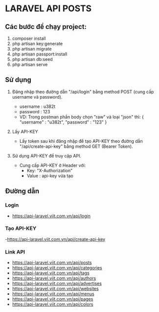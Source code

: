 # LARAVEL API POSTS

## Các bước để chạy project:
1. composer install
2. php artisan key:generate
3. php artisan migrate
4. php artisan passport:install
5. php artisan db:seed
6. php artisan serve

## Sử dụng
1. Đăng nhập theo đường dẫn "/api/login" bằng method POST (cung cấp username và password).
    - username : u382t
    - password : 123
    - VD: Trong postman phần body chọn "raw" và loại "json" thì:
    {
        "username" : "u382t",
        "password" : "123"
    }

2. Lấy API-KEY
    - Lấy token sau khi đăng nhập để tạo API-KEY theo đường dẫn "/api/create-api-key" bằng method GET (Bearer Token).
3. Sử dụng API-KEY để truy cập API.
    - Cung cấp API-KEY ở Header với:
        + Key: "X-Authorization"
        + Value : api-key vừa tạo
## Đường dẫn
### Login
- https://api-laravel.viit.com.vn/api/login
### Tạo API-KEY
-https://api-laravel.viit.com.vn/api/create-api-key
### Link API
- https://api-laravel.viit.com.vn/api/posts
- https://api-laravel.viit.com.vn/api/categories
- https://api-laravel.viit.com.vn/api/tags
- https://api-laravel.viit.com.vn/api/authors
- https://api-laravel.viit.com.vn/api/advertises
- https://api-laravel.viit.com.vn/api/websites
- https://api-laravel.viit.com.vn/api/menus
- https://api-laravel.viit.com.vn/api/pages
- https://api-laravel.viit.com.vn/api/colors